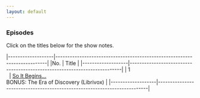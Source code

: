 ```yaml
---
layout: default
---
```

### Episodes
Click on the titles below for the show notes.

|-------------------|--------------------------------------------------------------------------|
|No.                | Title                                                                    |
|-------------------|--------------------------------------------------------------------------|
| 1<br>&nbsp;       | [So It Begins...](001.html)<br>BONUS: The Era of Discovery (Librivox)    |
|-------------------|--------------------------------------------------------------------------|
